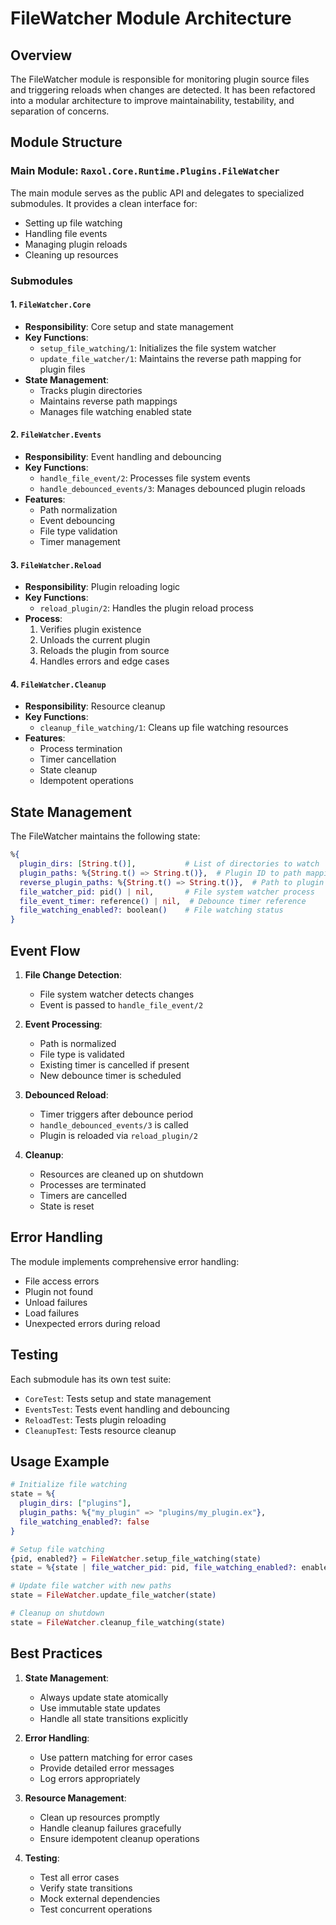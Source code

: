 # FileWatcher Module Architecture

## Overview

The FileWatcher module is responsible for monitoring plugin source files and triggering reloads when changes are detected. It has been refactored into a modular architecture to improve maintainability, testability, and separation of concerns.

## Module Structure

### Main Module: `Raxol.Core.Runtime.Plugins.FileWatcher`

The main module serves as the public API and delegates to specialized submodules. It provides a clean interface for:

- Setting up file watching
- Handling file events
- Managing plugin reloads
- Cleaning up resources

### Submodules

#### 1. `FileWatcher.Core`

- **Responsibility**: Core setup and state management
- **Key Functions**:
  - `setup_file_watching/1`: Initializes the file system watcher
  - `update_file_watcher/1`: Maintains the reverse path mapping for plugin files
- **State Management**:
  - Tracks plugin directories
  - Maintains reverse path mappings
  - Manages file watching enabled state

#### 2. `FileWatcher.Events`

- **Responsibility**: Event handling and debouncing
- **Key Functions**:
  - `handle_file_event/2`: Processes file system events
  - `handle_debounced_events/3`: Manages debounced plugin reloads
- **Features**:
  - Path normalization
  - Event debouncing
  - File type validation
  - Timer management

#### 3. `FileWatcher.Reload`

- **Responsibility**: Plugin reloading logic
- **Key Functions**:
  - `reload_plugin/2`: Handles the plugin reload process
- **Process**:
  1. Verifies plugin existence
  2. Unloads the current plugin
  3. Reloads the plugin from source
  4. Handles errors and edge cases

#### 4. `FileWatcher.Cleanup`

- **Responsibility**: Resource cleanup
- **Key Functions**:
  - `cleanup_file_watching/1`: Cleans up file watching resources
- **Features**:
  - Process termination
  - Timer cancellation
  - State cleanup
  - Idempotent operations

## State Management

The FileWatcher maintains the following state:

```elixir
%{
  plugin_dirs: [String.t()],           # List of directories to watch
  plugin_paths: %{String.t() => String.t()},  # Plugin ID to path mapping
  reverse_plugin_paths: %{String.t() => String.t()},  # Path to plugin ID mapping
  file_watcher_pid: pid() | nil,       # File system watcher process
  file_event_timer: reference() | nil,  # Debounce timer reference
  file_watching_enabled?: boolean()    # File watching status
}
```

## Event Flow

1. **File Change Detection**:

   - File system watcher detects changes
   - Event is passed to `handle_file_event/2`

2. **Event Processing**:

   - Path is normalized
   - File type is validated
   - Existing timer is cancelled if present
   - New debounce timer is scheduled

3. **Debounced Reload**:

   - Timer triggers after debounce period
   - `handle_debounced_events/3` is called
   - Plugin is reloaded via `reload_plugin/2`

4. **Cleanup**:
   - Resources are cleaned up on shutdown
   - Processes are terminated
   - Timers are cancelled
   - State is reset

## Error Handling

The module implements comprehensive error handling:

- File access errors
- Plugin not found
- Unload failures
- Load failures
- Unexpected errors during reload

## Testing

Each submodule has its own test suite:

- `CoreTest`: Tests setup and state management
- `EventsTest`: Tests event handling and debouncing
- `ReloadTest`: Tests plugin reloading
- `CleanupTest`: Tests resource cleanup

## Usage Example

```elixir
# Initialize file watching
state = %{
  plugin_dirs: ["plugins"],
  plugin_paths: %{"my_plugin" => "plugins/my_plugin.ex"},
  file_watching_enabled?: false
}

# Setup file watching
{pid, enabled?} = FileWatcher.setup_file_watching(state)
state = %{state | file_watcher_pid: pid, file_watching_enabled?: enabled?}

# Update file watcher with new paths
state = FileWatcher.update_file_watcher(state)

# Cleanup on shutdown
state = FileWatcher.cleanup_file_watching(state)
```

## Best Practices

1. **State Management**:

   - Always update state atomically
   - Use immutable state updates
   - Handle all state transitions explicitly

2. **Error Handling**:

   - Use pattern matching for error cases
   - Provide detailed error messages
   - Log errors appropriately

3. **Resource Management**:

   - Clean up resources promptly
   - Handle cleanup failures gracefully
   - Ensure idempotent cleanup operations

4. **Testing**:
   - Test all error cases
   - Verify state transitions
   - Mock external dependencies
   - Test concurrent operations
